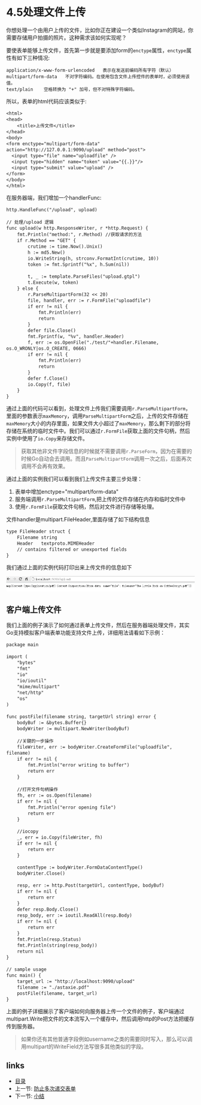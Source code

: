 # 4.5处理文件上传
你想处理一个由用户上传的文件，比如你正在建设一个类似Instagram的网站，你需要存储用户拍摄的照片。这种需求该如何实现呢？

要使表单能够上传文件，首先第一步就是要添加form的`enctype`属性，`enctype`属性有如下三种情况:

	application/x-www-form-urlencoded   表示在发送前编码所有字符（默认）
	multipart/form-data	  不对字符编码。在使用包含文件上传控件的表单时，必须使用该值。
	text/plain	  空格转换为 "+" 加号，但不对特殊字符编码。

所以，表单的html代码应该类似于:

	<html>
	<head>
		<title>上传文件</title>
	</head>
	<body>
	<form enctype="multipart/form-data" action="http://127.0.0.1:9090/upload" method="post">
	  <input type="file" name="uploadfile" />
	  <input type="hidden" name="token" value="{{.}}"/>
	  <input type="submit" value="upload" />
	</form>
	</body>
	</html>

在服务器端，我们增加一个handlerFunc:

	http.HandleFunc("/upload", upload)

	// 处理/upload 逻辑
	func upload(w http.ResponseWriter, r *http.Request) {
		fmt.Println("method:", r.Method) //获取请求的方法
		if r.Method == "GET" {
			crutime := time.Now().Unix()
			h := md5.New()
			io.WriteString(h, strconv.FormatInt(crutime, 10))
			token := fmt.Sprintf("%x", h.Sum(nil))

			t, _ := template.ParseFiles("upload.gtpl")
			t.Execute(w, token)
		} else {
			r.ParseMultipartForm(32 << 20)
			file, handler, err := r.FormFile("uploadfile")
			if err != nil {
				fmt.Println(err)
				return
			}
			defer file.Close()
			fmt.Fprintf(w, "%v", handler.Header)
			f, err := os.OpenFile("./test/"+handler.Filename, os.O_WRONLY|os.O_CREATE, 0666)
			if err != nil {
				fmt.Println(err)
				return
			}
			defer f.Close()
			io.Copy(f, file)
		}
	}

通过上面的代码可以看到，处理文件上传我们需要调用`r.ParseMultipartForm`，里面的参数表示`maxMemory`，调用`ParseMultipartForm`之后，上传的文件存储在`maxMemory`大小的内存里面，如果文件大小超过了`maxMemory`，那么剩下的部分将存储在系统的临时文件中。我们可以通过`r.FormFile`获取上面的文件句柄，然后实例中使用了`io.Copy`来存储文件。

>获取其他非文件字段信息的时候就不需要调用`r.ParseForm`，因为在需要的时候Go自动会去调用。而且`ParseMultipartForm`调用一次之后，后面再次调用不会再有效果。

通过上面的实例我们可以看到我们上传文件主要三步处理：

1. 表单中增加enctype="multipart/form-data"
2. 服务端调用`r.ParseMultipartForm`,把上传的文件存储在内存和临时文件中
3. 使用`r.FormFile`获取文件句柄，然后对文件进行存储等处理。

文件handler是multipart.FileHeader,里面存储了如下结构信息

	type FileHeader struct {
		Filename string
		Header   textproto.MIMEHeader
		// contains filtered or unexported fields
	}

我们通过上面的实例代码打印出来上传文件的信息如下

![](images/4.5.upload2.png?raw=true)


## 客户端上传文件

我们上面的例子演示了如何通过表单上传文件，然后在服务器端处理文件，其实Go支持模拟客户端表单功能支持文件上传，详细用法请看如下示例：

	package main

	import (
		"bytes"
		"fmt"
		"io"
		"io/ioutil"
		"mime/multipart"
		"net/http"
		"os"
	)

	func postFile(filename string, targetUrl string) error {
		bodyBuf := &bytes.Buffer{}
		bodyWriter := multipart.NewWriter(bodyBuf)

		//关键的一步操作
		fileWriter, err := bodyWriter.CreateFormFile("uploadfile", filename)
		if err != nil {
			fmt.Println("error writing to buffer")
			return err
		}

		//打开文件句柄操作
		fh, err := os.Open(filename)
		if err != nil {
			fmt.Println("error opening file")
			return err
		}

		//iocopy
		_, err = io.Copy(fileWriter, fh)
		if err != nil {
			return err
		}

		contentType := bodyWriter.FormDataContentType()
		bodyWriter.Close()

		resp, err := http.Post(targetUrl, contentType, bodyBuf)
		if err != nil {
			return err
		}
		defer resp.Body.Close()
		resp_body, err := ioutil.ReadAll(resp.Body)
		if err != nil {
			return err
		}
		fmt.Println(resp.Status)
		fmt.Println(string(resp_body))
		return nil
	}

	// sample usage
	func main() {
		target_url := "http://localhost:9090/upload"
		filename := "./astaxie.pdf"
		postFile(filename, target_url)
	}


上面的例子详细展示了客户端如何向服务器上传一个文件的例子，客户端通过multipart.Write把文件的文本流写入一个缓存中，然后调用http的Post方法把缓存传到服务器。

>如果你还有其他普通字段例如username之类的需要同时写入，那么可以调用multipart的WriteField方法写很多其他类似的字段。

## links
   * [目录](<preface.md>)
   * 上一节: [防止多次递交表单](<04.4.md>)
   * 下一节: [小结](<04.6.md>)
